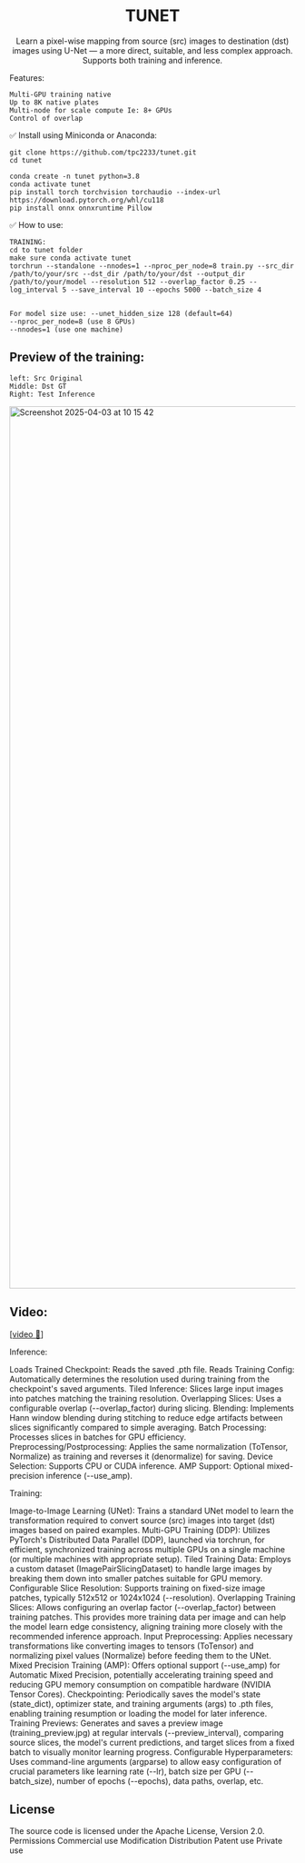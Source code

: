 <div align="center">

# TUNET
Learn a pixel-wise mapping from source (src) images to destination (dst) images using U-Net — a more direct, suitable, and less complex approach. 
Supports both training and inference.


</div>




Features:
```
Multi-GPU training native
Up to 8K native plates
Multi-node for scale compute Ie: 8+ GPUs 
Control of overlap
```

✅ Install using Miniconda or Anaconda:
```
git clone https://github.com/tpc2233/tunet.git
cd tunet

conda create -n tunet python=3.8
conda activate tunet
pip install torch torchvision torchaudio --index-url https://download.pytorch.org/whl/cu118
pip install onnx onnxruntime Pillow
```

✅ How to use:
```
TRAINING:
cd to tunet folder
make sure conda activate tunet
torchrun --standalone --nnodes=1 --nproc_per_node=8 train.py --src_dir /path/to/your/src --dst_dir /path/to/your/dst --output_dir /path/to/your/model --resolution 512 --overlap_factor 0.25 --log_interval 5 --save_interval 10 --epochs 5000 --batch_size 4


For model size use: --unet_hidden_size 128 (default=64)
--nproc_per_node=8 (use 8 GPUs)
--nnodes=1 (use one machine)
```


## Preview of the training:
```
left: Src Original
Middle: Dst GT
Right: Test Inference 
```

<img width="1554" alt="Screenshot 2025-04-03 at 10 15 42" src="https://github.com/user-attachments/assets/7b188b50-8414-48e5-8710-0ddb699a69e3" />

## Video:
[[video 🤗](https://youtu.be/UyMq0bsny-A)]



Inference:

Loads Trained Checkpoint: Reads the saved .pth file.
Reads Training Config: Automatically determines the resolution used during training from the checkpoint's saved arguments.
Tiled Inference: Slices large input images into patches matching the training resolution.
Overlapping Slices: Uses a configurable overlap (--overlap_factor) during slicing.
Blending: Implements Hann window blending during stitching to reduce edge artifacts between slices significantly compared to simple averaging.
Batch Processing: Processes slices in batches for GPU efficiency.
Preprocessing/Postprocessing: Applies the same normalization (ToTensor, Normalize) as training and reverses it (denormalize) for saving.
Device Selection: Supports CPU or CUDA inference.
AMP Support: Optional mixed-precision inference (--use_amp).

Training:

Image-to-Image Learning (UNet): Trains a standard UNet model to learn the transformation required to convert source (src) images into target (dst) images based on paired examples.
Multi-GPU Training (DDP): Utilizes PyTorch's Distributed Data Parallel (DDP), launched via torchrun, for efficient, synchronized training across multiple GPUs on a single machine (or multiple machines with appropriate setup).
Tiled Training Data: Employs a custom dataset (ImagePairSlicingDataset) to handle large images by breaking them down into smaller patches suitable for GPU memory.
Configurable Slice Resolution: Supports training on fixed-size image patches, typically 512x512 or 1024x1024 (--resolution).
Overlapping Training Slices: Allows configuring an overlap factor (--overlap_factor) between training patches. This provides more training data per image and can help the model learn edge consistency, aligning training more closely with the recommended inference approach.
Input Preprocessing: Applies necessary transformations like converting images to tensors (ToTensor) and normalizing pixel values (Normalize) before feeding them to the UNet.
Mixed Precision Training (AMP): Offers optional support (--use_amp) for Automatic Mixed Precision, potentially accelerating training speed and reducing GPU memory consumption on compatible hardware (NVIDIA Tensor Cores).
Checkpointing: Periodically saves the model's state (state_dict), optimizer state, and training arguments (args) to .pth files, enabling training resumption or loading the model for later inference.
Training Previews: Generates and saves a preview image (training_preview.jpg) at regular intervals (--preview_interval), comparing source slices, the model's current predictions, and target slices from a fixed batch to visually monitor learning progress.
Configurable Hyperparameters: Uses command-line arguments (argparse) to allow easy configuration of crucial parameters like learning rate (--lr), batch size per GPU (--batch_size), number of epochs (--epochs), data paths, overlap, etc.




## License

The source code is licensed under the Apache License, Version 2.0.
Permissions
Commercial use
Modification
Distribution
Patent use
Private use
